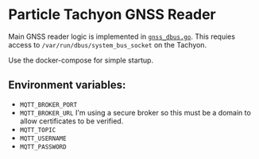 # Particle Tachyon GNSS Reader

Main GNSS reader logic is implemented in [`gnss_dbus.go`](./gnss_dbus.go). This requies access to `/var/run/dbus/system_bus_socket` on the Tachyon.

Use the docker-compose for simple startup.

## Environment variables:

- `MQTT_BROKER_PORT` 
- `MQTT_BROKER_URL` I'm using a secure broker so this must be a domain to allow certificates to be verified.
- `MQTT_TOPIC`
- `MQTT_USERNAME`
- `MQTT_PASSWORD`